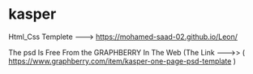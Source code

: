 # kasper
Html_Css Templete ---> https://mohamed-saad-02.github.io/Leon/

The psd Is Free From the GRAPHBERRY In The Web (The Link --->> ( https://www.graphberry.com/item/kasper-one-page-psd-template )
